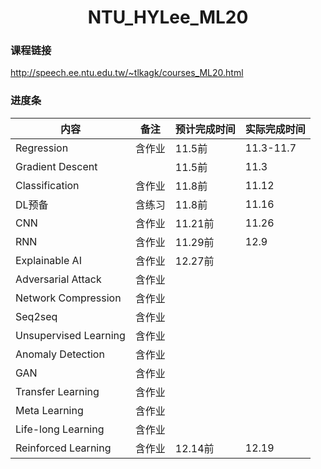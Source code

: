 # <center>NTU_HYLee_ML20</center>

### 课程链接

http://speech.ee.ntu.edu.tw/~tlkagk/courses_ML20.html

### 进度条

| 内容                  | 备注   | 预计完成时间 | 实际完成时间 |
| --------------------- | ------ | ------------ | ------------ |
| Regression            | 含作业 | 11.5前       | 11.3-11.7    |
| Gradient Descent      |        | 11.5前       | 11.3         |
| Classification        | 含作业 | 11.8前       | 11.12        |
| DL预备                | 含练习 | 11.8前       | 11.16        |
| CNN                   | 含作业 | 11.21前      | 11.26        |
| RNN                   | 含作业 | 11.29前      | 12.9         |
| Explainable AI        | 含作业 | 12.27前      |              |
| Adversarial Attack    | 含作业 |              |              |
| Network Compression   | 含作业 |              |              |
| Seq2seq               | 含作业 |              |              |
| Unsupervised Learning | 含作业 |              |              |
| Anomaly Detection     | 含作业 |              |              |
| GAN                   | 含作业 |              |              |
| Transfer Learning     | 含作业 |              |              |
| Meta Learning         | 含作业 |              |              |
| Life-long Learning    | 含作业 |              |              |
| Reinforced Learning   | 含作业 | 12.14前      | 12.19        |

